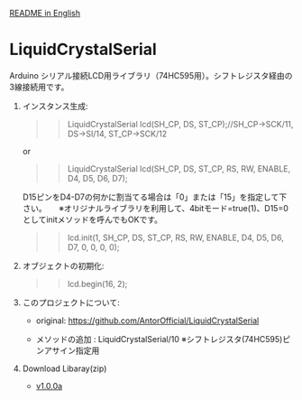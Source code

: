 [README in English](./README-en.md)

# LiquidCrystalSerial
Arduino シリアル接続LCD用ライブラリ（74HC595用）。シフトレジスタ経由の3線接続用です。

1. インスタンス生成: 
   >> LiquidCrystalSerial lcd(SH_CP, DS, ST_CP);//SH_CP->SCK/11, DS->SI/14, ST_CP->SCK/12
   
   or
   
   >> LiquidCrystalSerial lcd(SH_CP, DS, ST_CP, RS, RW, ENABLE, D4, D5, D6, D7);

   D15ピンをD4-D7の何かに割当てる場合は「0」または「15」を指定して下さい。
　 ※オリジナルライブラリを利用して、4bitモード=true(1)、D15=0としてinitメソッドを呼んでもOKです。
   >> lcd.init(1, SH_CP, DS, ST_CP, RS, RW, ENABLE, D4, D5, D6, D7, 0, 0, 0, 0);


2. オブジェクトの初期化:
   >> lcd.begin(16, 2);


3. このプロジェクトについて:
   - original: https://github.com/AntorOfficial/LiquidCrystalSerial
   
   - メソッドの追加 :  LiquidCrystalSerial/10 ※シフトレジスタ(74HC595)ピンアサイン指定用

4. Download Libaray(zip)

   - [v1.0.0a](https://github.com/nlts/LiquidCrystalSerial/releases/tag/v1.0.0a)
 
